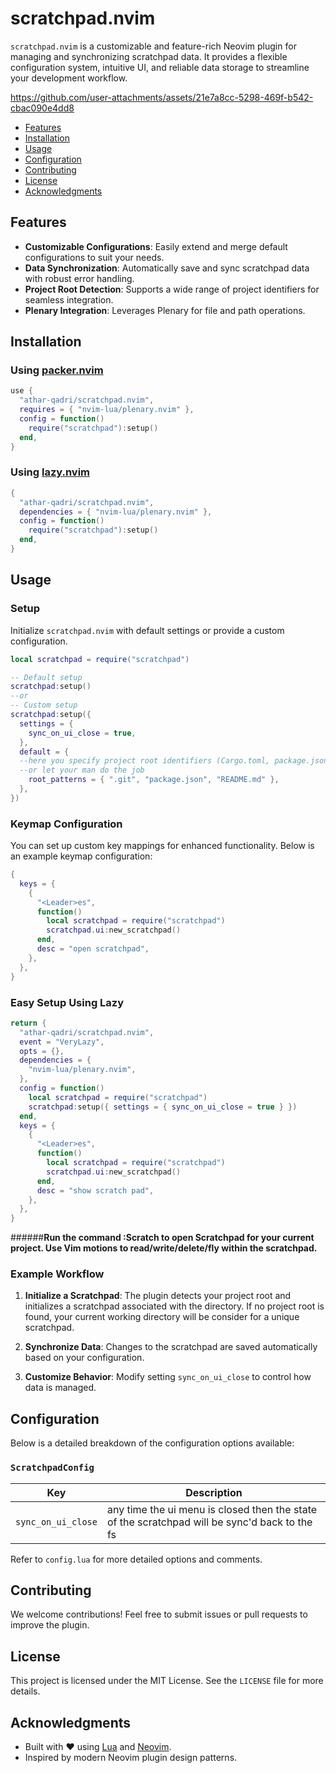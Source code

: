 # scratchpad.nvim

`scratchpad.nvim` is a customizable and feature-rich Neovim plugin for managing and synchronizing scratchpad data. It provides a flexible configuration system, intuitive UI, and reliable data storage to streamline your development workflow.


https://github.com/user-attachments/assets/21e7a8cc-5298-469f-b542-cbac090e4dd8


<!-- TOC -->

- [Features](#features)
- [Installation](#installation)
- [Usage](#usage)
- [Configuration](#configuration)
- [Contributing](#contributing)
- [License](#license)
- [Acknowledgments](#acknowledgments)

<!-- /TOC -->

## Features

- **Customizable Configurations**: Easily extend and merge default configurations to suit your needs.
- **Data Synchronization**: Automatically save and sync scratchpad data with robust error handling.
- **Project Root Detection**: Supports a wide range of project identifiers for seamless integration.
- **Plenary Integration**: Leverages Plenary for file and path operations.

## Installation

### Using [packer.nvim](https://github.com/wbthomason/packer.nvim)

```lua
use {
  "athar-qadri/scratchpad.nvim",
  requires = { "nvim-lua/plenary.nvim" },
  config = function()
    require("scratchpad"):setup()
  end,
}
```

### Using [lazy.nvim](https://github.com/folke/lazy.nvim)

```lua
{
  "athar-qadri/scratchpad.nvim",
  dependencies = { "nvim-lua/plenary.nvim" },
  config = function()
    require("scratchpad"):setup()
  end,
}
```

## Usage

### Setup

Initialize `scratchpad.nvim` with default settings or provide a custom configuration.

```lua
local scratchpad = require("scratchpad")

-- Default setup
scratchpad:setup()
--or
-- Custom setup
scratchpad:setup({
  settings = {
    sync_on_ui_close = true,
  },
  default = {
  --here you specify project root identifiers (Cargo.toml, package.json, blah-blah-blah)
  --or let your man do the job
    root_patterns = { ".git", "package.json", "README.md" },
  },
})
```

### Keymap Configuration

You can set up custom key mappings for enhanced functionality. Below is an example keymap configuration:

```lua
{
  keys = {
    {
      "<Leader>es",
      function()
        local scratchpad = require("scratchpad")
        scratchpad.ui:new_scratchpad()
      end,
      desc = "open scratchpad",
    },
  },
}
```

### Easy Setup Using Lazy

```lua
return {
  "athar-qadri/scratchpad.nvim",
  event = "VeryLazy",
  opts = {},
  dependencies = {
    "nvim-lua/plenary.nvim",
  },
  config = function()
    local scratchpad = require("scratchpad")
    scratchpad:setup({ settings = { sync_on_ui_close = true } })
  end,
  keys = {
    {
      "<Leader>es",
      function()
        local scratchpad = require("scratchpad")
        scratchpad.ui:new_scratchpad()
      end,
      desc = "show scratch pad",
    },
  },
}
```

######**Run the command :Scratch to open Scratchpad for your current project. Use Vim motions to read/write/delete/fly within the scratchpad.**

### Example Workflow

1. **Initialize a Scratchpad**:
   The plugin detects your project root and initializes a scratchpad associated with the directory. If no project root is found, your current working directory will be consider for a unique scratchpad.

2. **Synchronize Data**:
   Changes to the scratchpad are saved automatically based on your configuration.

3. **Customize Behavior**:
   Modify setting `sync_on_ui_close` to control how data is managed.

## Configuration

Below is a detailed breakdown of the configuration options available:

### `ScratchpadConfig`

| Key                | Description                                                                                   |
| ------------------ | --------------------------------------------------------------------------------------------- |
| `sync_on_ui_close` | any time the ui menu is closed then the state of the scratchpad will be sync'd back to the fs |

Refer to `config.lua` for more detailed options and comments.

## Contributing

We welcome contributions! Feel free to submit issues or pull requests to improve the plugin.

## License

This project is licensed under the MIT License. See the `LICENSE` file for more details.

## Acknowledgments

- Built with ❤️ using [Lua](https://www.lua.org/) and [Neovim](https://neovim.io/).
- Inspired by modern Neovim plugin design patterns.
